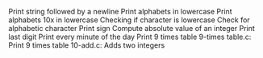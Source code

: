 Print string followed by a newline
Print alphabets in lowercase
Print alphabets 10x in lowercase
Checking if character is lowercase
Check for alphabetic character
Print sign
Compute absolute value of an integer
Print last digit
Print every minute of the day
Print 9 times table
9-times table.c: Print 9 times table
10-add.c: Adds two integers
